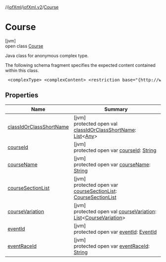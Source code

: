 //[iofXml](../../../index.md)/[iofXml.v2](../index.md)/[Course](index.md)

# Course

[jvm]\
open class [Course](index.md)

<p>Java class for anonymous complex type. <p>The following schema fragment specifies the expected content contained within this class. <pre> &lt;complexType&gt; &lt;complexContent&gt; &lt;restriction base="{http://www.w3.org/2001/XMLSchema}anyType"&gt; &lt;sequence&gt; &lt;element ref="{}CourseName"/&gt; &lt;element ref="{}CourseId" minOccurs="0"/&gt; &lt;element ref="{}EventId" minOccurs="0"/&gt; &lt;element ref="{}EventRaceId" minOccurs="0"/&gt; &lt;choice maxOccurs="unbounded" minOccurs="0"&gt; &lt;element ref="{}ClassId"/&gt; &lt;element ref="{}ClassShortName"/&gt; &lt;/choice&gt; &lt;element ref="{}CourseVariation" maxOccurs="unbounded" minOccurs="0"/&gt; &lt;element ref="{}CourseSectionList" minOccurs="0"/&gt; &lt;/sequence&gt; &lt;/restriction&gt; &lt;/complexContent&gt; &lt;/complexType&gt; </pre>

## Properties

| Name | Summary |
|---|---|
| [classIdOrClassShortName](class-id-or-class-short-name.md) | [jvm]<br>protected open val [classIdOrClassShortName](class-id-or-class-short-name.md): [List](https://docs.oracle.com/javase/8/docs/api/java/util/List.html)<[Any](https://kotlinlang.org/api/latest/jvm/stdlib/kotlin/-any/index.html)> |
| [courseId](course-id.md) | [jvm]<br>protected open var [courseId](course-id.md): [String](https://docs.oracle.com/javase/8/docs/api/java/lang/String.html) |
| [courseName](course-name.md) | [jvm]<br>protected open var [courseName](course-name.md): [String](https://docs.oracle.com/javase/8/docs/api/java/lang/String.html) |
| [courseSectionList](course-section-list.md) | [jvm]<br>protected open var [courseSectionList](course-section-list.md): [CourseSectionList](../-course-section-list/index.md) |
| [courseVariation](course-variation.md) | [jvm]<br>protected open val [courseVariation](course-variation.md): [List](https://docs.oracle.com/javase/8/docs/api/java/util/List.html)<[CourseVariation](../-course-variation/index.md)> |
| [eventId](event-id.md) | [jvm]<br>protected open var [eventId](event-id.md): [EventId](../-event-id/index.md) |
| [eventRaceId](event-race-id.md) | [jvm]<br>protected open var [eventRaceId](event-race-id.md): [String](https://docs.oracle.com/javase/8/docs/api/java/lang/String.html) |
